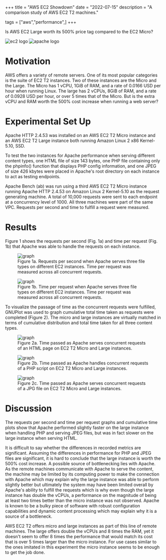 +++
title = "AWS EC2 Showdown"
date = "2022-07-15"
description = "A comparison study of AWS EC2 T2 machines."

tags = ["aws","performance",]
+++

Is AWS EC2 Large worth its 500% price tag compared to the EC2 Micro?

<div class="logo-container">
    <img 
        src="/images/2022-07-15-aws/ec2-logo.png" 
        alt="ec2 logo" 
    class="logo">
    <img 
        src="/images/2022-07-15-aws/apache.png" 
        alt="apache logo" 
    class="logo">
</div>


# Motivation

AWS offers a variety of remote servers. One of its most popular categories is the suite of EC2 T2 instances. Two of these instances are the Micro and the Large. The Micro has 1 vCPU, 1GiB of RAM, and a rate of 0.0166 USD per hour when running Linux. The large has 2 vCPUs, 8GiB of RAM, and a rate of 0.0928 USD per hour, or over 5 times that of the Micro. But is the extra vCPU and RAM worth the 500% cost increase when running a web server?


# Experimental Set Up

Apache HTTP 2.4.53 was installed on an AWS EC2 T2 Micro instance and an AWS EC2 T2 Large instance both running Amazon Linux 2 x86 Kernel-5.10, SSD.

To test the two instances for Apache performance when serving different content types, one HTML file of size 143 bytes, one PHP file containing only the phpinfo() function that displays PHP config information, and one JPEG of size 426 kbytes were placed in Apache's root directory on each instance to act as testing endpoints.

Apache Bench (ab) was run using a third AWS EC2 T2 Micro instance running Apache HTTP 2.4.53 on Amazon Linux 2 Kernel-5.10 as the request generating machine. A total of 10,000 requests were sent to each endpoint at a concurrency level of 1000. All three machines were part of the same VPC. Requests per second and time to fulfill a request were measured.


# Results

Figure 1 shows the requests per second (Fig. 1a) and time per request (Fig. 1b) that Apache was able to handle the requests on each instance.

 <div class="halves-container">
    <figure>
        <img src="/images/2022-07-15-aws/requests.png" alt="graph" class="figure-img">
        <figcaption class="figure-caption">
            Figure 1a. Requests per second when Apache serves three file types on different 
            EC2 instances. Time per request was measured across all concurrent requests.
        </figcaption>
    </figure>
    <figure>
        <img src="/images/2022-07-15-aws/time.png" alt="graph" class="figure-img">
        <figcaption class="figure-caption">
            Figure 1b. Time per request when Apache serves three file types on different 
            EC2 instances. Time per request was measured across all concurrent requests.
        </figcaption>
    </figure>
</div>

To visualize the passage of time as the concurrent requests were fulfilled, GNUPlot was used to graph cumulative total time taken as requests were completed (Figure 2). The micro and large instances are virtually matched in terms of cumulative distribution and total time taken for all three content types.

<div class="thirds-container">
    <figure>
        <img src="/images/2022-07-15-aws/html.png" alt="graph" class="figure-img">
        <figcaption class="figure-caption">
            Figure 2a. Time passed as Apache serves concurrent requests of an HTML page on EC2 T2 
            Micro and Large instances.
        </figcaption>
    </figure>
    <figure>
        <img src="/images/2022-07-15-aws/php.png" alt="graph" class="figure-img">
        <figcaption class="figure-caption">
            Figure 2b. Time passed as Apache handles concurrent requests of a PHP script on EC2 T2 
            Micro and Large instances. 
        </figcaption>
    </figure>
    <figure>
        <img src="/images/2022-07-15-aws/jpeg.png" alt="graph" class="figure-img">
        <figcaption class="figure-caption">
            Figure 2c. Time passed as Apache serves concurrent requests of a JPG file on EC2 T2 
            Micro and Large instances.
        </figcaption>
    </figure>
</div>


# Discussion

The requests per second and time per request graphs and cumulative time plots show that Apache performed slightly faster on the large instance when handling PHP and serving JPEG files, but was in fact slower on the large instance when serving HTML.

It is difficult to say whether the differences in recorded metrics are significant. Assuming the differences in performance for PHP and JPEG files are significant, it is hard to conclude that the large instance is worth the 500% cost increase. A possible source of bottlenecking lies with Apache. As the remote machines communicate with Apache to serve the content, the machine may be limited by its computing power to make the connection with Apache which may explain why the large instance was able to perform slightly better but ultimately the system may have been limited overall by Apache's ability to fulfill the requests which is why even though the large instance has double the vCPUs, a performance on the magnitude of being at least two times better than the micro instance was not observed. Apache is known to be a bulky piece of software with robust configuration capabilities and dynamic content processing which may explain why it is a source of a bottleneck.

AWS EC2 T2 offers micro and large instances as part of this line of remote machines. The large offers double the vCPUs and 8 times the RAM, yet it doesn't seem to offer 8 times the performance that would match its cost that is over 5 times larger than the micro instance. For use cases similar to the ones imitated in this experiment the micro instance seems to be enough to get the job done.